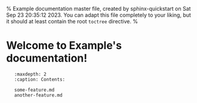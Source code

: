 %   Example documentation master file, created by
   sphinx-quickstart on Sat Sep 23 20:35:12 2023.
   You can adapt this file completely to your liking, but it should at least
   contain the root `toctree` directive. %

# Welcome to Example's documentation!

```{toctree}
   :maxdepth: 2
   :caption: Contents:

   some-feature.md
   another-feature.md
```
